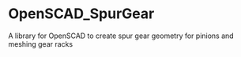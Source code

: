 # OpenSCAD_SpurGear
A library for OpenSCAD to create spur gear geometry for pinions and meshing gear racks
